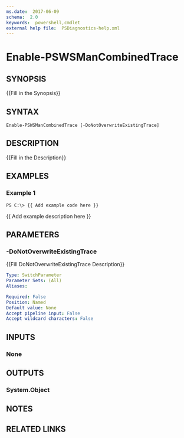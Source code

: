 ```yaml
---
ms.date:  2017-06-09
schema:  2.0
keywords:  powershell,cmdlet
external help file:  PSDiagnostics-help.xml
---
```


# Enable-PSWSManCombinedTrace

## SYNOPSIS
{{Fill in the Synopsis}}

## SYNTAX

```
Enable-PSWSManCombinedTrace [-DoNotOverwriteExistingTrace]
```

## DESCRIPTION
{{Fill in the Description}}

## EXAMPLES

### Example 1
```
PS C:\> {{ Add example code here }}
```

{{ Add example description here }}

## PARAMETERS

### -DoNotOverwriteExistingTrace
{{Fill DoNotOverwriteExistingTrace Description}}

```yaml
Type: SwitchParameter
Parameter Sets: (All)
Aliases: 

Required: False
Position: Named
Default value: None
Accept pipeline input: False
Accept wildcard characters: False
```

## INPUTS

### None


## OUTPUTS

### System.Object

## NOTES

## RELATED LINKS

